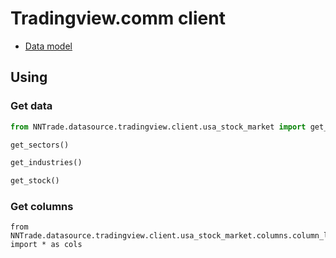 # Tradingview.comm client
- [Data model](./doc/Datamodel.md)

## Using
### Get data
```python
from NNTrade.datasource.tradingview.client.usa_stock_market import get_industries, get_sectors, get_stocks, get_stock_by, get_stock_by_series, get_sector_stocks, get_industry_stocks

get_sectors()

get_industries()

get_stock()

```

### Get columns
```pythom
from NNTrade.datasource.tradingview.client.usa_stock_market.columns.column_list import * as cols
```
